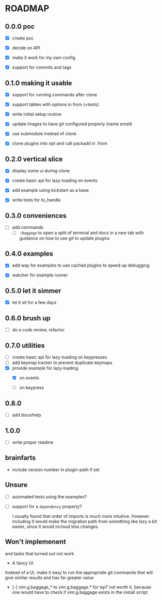 # ROADMAP

## 0.0.0 poc

- [x] create poc
- [x] decide on API
- [x] make it work for my own config
- [x] support for commits and tags


## 0.1.0 making it usable
- [x] support for running commands after clone
- [x] support tables with options in from (+tests)
- [x] write initial setup routine
- [x] update images to have git configured properly (name email)
- [x] use submodule instead of clone
- [x] clone plugins into opt and call packadd in .from


## 0.2.0 vertical slice

- [x] display some ui during clone
- [x] create basic api for lazy-loading on events
- [x] add example using kickstart as a base
- [x] write tests for to_handle


## 0.3.0 conveniences

- [ ] add commands
    - [ ] `:Baggage` to open a split of terminal and docs in a new tab with
    guidance on how to use git to update plugins

## 0.4.0 examples

- [x] add way for examples to use cached plugins to speed up debugging
- [x] watcher for example runner


## 0.5.0 let it simmer

- [x] let it sit for a few days

## 0.6.0 brush up

- [ ] do a code review, refactor


## 0.7.0 utilities

- [ ] create basic api for lazy-loading on keypresses
- [ ] add keymap tracker to prevent duplicate keymaps
- [x] provide example for lazy-loading
  - [x] on events
  - [ ] on keypress


## 0.8.0

- [ ] add docs/help 

## 1.0.0

- [ ] write proper readme


## brainfarts

- include version number in plugin-path if set


## Unsure

- [ ] automated tests using the examples?
- [ ] support for a `dependency` property?

    I usually found that order of imports is much more intuitive. However including
    it would make the migration path from something like lazy a bit easier, since it
    would incloud less changes.


## Won't implemenent

and tasks that turned out not work

- A fancy UI

Instead of a UI, make it easy to run the appropriate git commands that will give
similar results and has far greater value

- [-] vim.g.baggage_* to vim.g.baggage.* for lsp?
  not worth it, because one would have to check if vim.g.baggage exists in 
  the install script

<!-- 
vi: ft=markdown
-->
